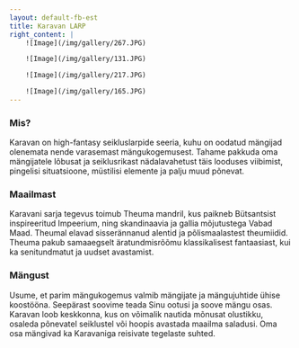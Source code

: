 ```yaml
---
layout: default-fb-est
title: Karavan LARP
right_content: |
    ![Image](/img/gallery/267.JPG)

    ![Image](/img/gallery/131.JPG)

    ![Image](/img/gallery/217.JPG)

    ![Image](/img/gallery/165.JPG)
---
```

<h3 style="padding-top: 0px;">Mis?</h3>

Karavan on high-fantasy seikluslarpide seeria, kuhu on oodatud mängijad olenemata nende varasemast mängukogemusest. Tahame pakkuda oma mängijatele lõbusat ja seiklusrikast nädalavahetust täis looduses viibimist, pingelisi situatsioone, müstilisi elemente ja palju muud põnevat.

<h3 style="padding-top: 0px;">Maailmast</h3>

Karavani sarja tegevus toimub Theuma mandril, kus paikneb Bütsantsist inspireeritud Impeerium, ning skandinaavia ja gallia mõjutustega Vabad Maad. Theumal elavad sisserännanud alentid ja põlismaalastest theumiidid. Theuma pakub samaaegselt äratundmisrõõmu klassikalisest fantaasiast, kui ka senitundmatut ja uudset avastamist.

<h3 style="padding-top: 0px;">Mängust</h3> 

Usume, et parim mängukogemus valmib mängijate ja mängujuhtide ühise koostööna. Seepärast soovime teada Sinu ootusi ja soove mängu osas. Karavan loob keskkonna, kus on võimalik nautida mõnusat olustikku, osaleda põnevatel seiklustel või hoopis avastada maailma saladusi. Oma osa mängivad ka Karavaniga reisivate tegelaste suhted.  
